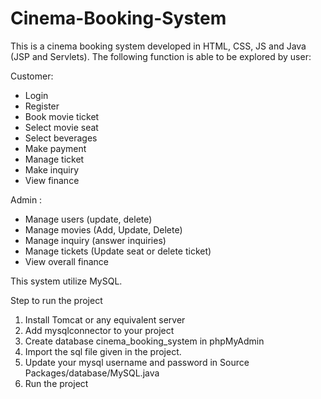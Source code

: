 ﻿# Cinema-Booking-System

This is a cinema booking system developed in HTML, CSS, JS and Java (JSP and Servlets). The following function is able to be explored by user:

Customer:

- Login
- Register
- Book movie ticket
- Select movie seat
- Select beverages
- Make payment
- Manage ticket
- Make inquiry
- View finance

Admin :

- Manage users (update, delete)
- Manage movies (Add, Update, Delete)
- Manage inquiry (answer inquiries)
- Manage tickets (Update seat or delete ticket)
- View overall finance

This system utilize MySQL.

Step to run the project

1. Install Tomcat or any equivalent server
2. Add mysqlconnector to your project
3. Create database cinema_booking_system in phpMyAdmin
4. Import the sql file given in the project.
5. Update your mysql username and password in Source Packages/database/MySQL.java
6. Run the project
